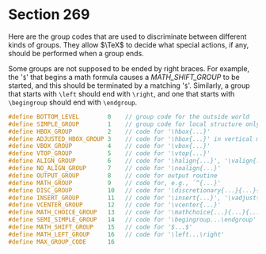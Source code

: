 # Section 269

Here are the group codes that are used to discriminate between different kinds of groups.
They allow $\TeX$ to decide what special actions, if any, should be performed when a group ends.

Some groups are not supposed to be ended by right braces.
For example, the '`$`' that begins a math formula causes a *MATH_SHIFT_GROUP* to be started, and this should be terminated by a matching '`$`'.
Similarly, a group that starts with `\left` should end with `\right`, and one that starts with `\begingroup` should end with `\endgroup`.

```c include/constants.h
#define BOTTOM_LEVEL        0    // group code for the outside world
#define SIMPLE_GROUP        1    // group code for local structure only
#define HBOX_GROUP          2    // code for '\hbox{...}'
#define ADJUSTED_HBOX_GROUP 3    // code for '\hbox{...}' in vertical mode
#define VBOX_GROUP          4    // code for '\vbox{...}'
#define VTOP_GROUP          5    // code for '\vtop{...}'
#define ALIGN_GROUP         6    // code for '\halign{...}', '\valign{...}'
#define NO_ALIGN_GROUP      7    // code for '\noalign{...}'
#define OUTPUT_GROUP        8    // code for output routine
#define MATH_GROUP          9    // code for, e.g., `^{...}'
#define DISC_GROUP          10   // code for '\discretionary{...}{...}{...}'
#define INSERT_GROUP        11   // code for '\insert{...}', '\vadjust{...}'
#define VCENTER_GROUP       12   // code for '\vcenter{...}'
#define MATH_CHOICE_GROUP   13   // code for '\mathchoice{...}{...}{...}{...}'
#define SEMI_SIMPLE_GROUP   14   // code for '\begingroup...\endgroup'
#define MATH_SHIFT_GROUP    15   // code for '$...$'
#define MATH_LEFT_GROUP     16   // code for '\left...\right'
#define MAX_GROUP_CODE      16
```
